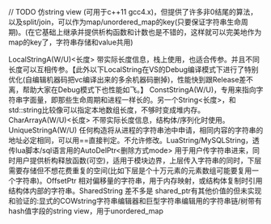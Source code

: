 // TODO
仿string view (可用于c++11 gcc4.x)，但提供了许多非0结尾的算法，以及split/join，可以作为map/unordered_map的key(只要保证字符串生命周期)。(在它基础上继承并提供析构函数和计数也是不错的，这样就可以完美地作为map的key了，字符串存储和value共用)

LocalStringA(W/U)<长度> 带实际长度信息，栈上使用，也适合传参。并且不同长度可以互相传参。【此外以下LocalString在VS的Debug编译模式下进行了特别优化(自编辑机器码把vc编译出来的多余机器码删掉)，性能快到跟Release差不离，帮助大家在Debug模式下也性能如飞。】
ConstStringA(W/U)，专用来指向字符串字面量，即那些生命周期和进程一样长的。另一个String<长度>，和std::string比较像可以指定本地数组长度，不够时变成堆内存。
CharArrayA(W/U)<长度> 不带实际长度信息，结构体/序列化时使用。
UniqueStringA(W/U) 任何构造将从进程的字符串池中申请，相同内容的字符串的地址必定相同，可以用==直接判定。不允许修改。LuaString/MySQLString，透传lua脚本/sql语言用的AutoDelPtr<删除方式mode> 用于用户传字符串进来，同时用户提供析构释放函数(可空)，适用于模块边界，上层传入字符串的同时，下层需要存储但不想花费重复的空间(比如下层是个十万元素的元素数组可能要复用一个字符串)。OffsetPtr<String> 相对偏移量的字符串，用于内存映射，或结构体复制时引用结构体内部的字符串。SharedString 差不多是 shared_ptr<string>有其他价值的但未实现和验证的:显式的COWstring字符串编辑器和巨型字符串编辑用的字符串链/树带有hash值字段的string view，用于unordered_map